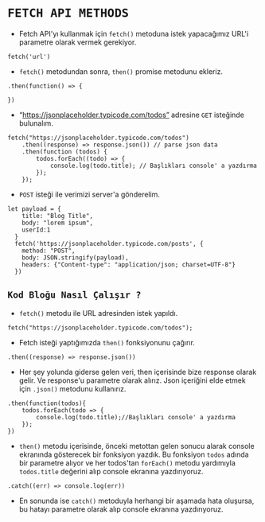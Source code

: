 # `FETCH API METHODS`

- Fetch API'yı kullanmak için `fetch()` metoduna istek yapacağımız URL'i parametre olarak vermek gerekiyor.

```
fetch('url')
```

- `fetch()` metodundan sonra, `then()` promise metodunu ekleriz.

```
.then(function() => {

})
```

- “https://jsonplaceholder.typicode.com/todos” adresine `GET` isteğinde bulunalım.

```
fetch("https://jsonplaceholder.typicode.com/todos")
	.then((response) => response.json()) // parse json data
	.then(function (todos) {
		todos.forEach((todo) => {
			console.log(todo.title); // Başlıkları console' a yazdırma
		});
	});
```

- `POST` isteği ile verimizi server'a gönderelim.

```
let payload = {
    title: "Blog Title",
    body: "lorem ipsum",
    userId:1
  }
  fetch('https://jsonplaceholder.typicode.com/posts', {
    method: "POST",
    body: JSON.stringify(payload),
    headers: {"Content-type": "application/json; charset=UTF-8"}
  })
```

## `Kod Bloğu Nasıl Çalışır ?`

- `fetch()` metodu ile URL adresinden istek yapıldı.

```
fetch("https://jsonplaceholder.typicode.com/todos");
```

- Fetch isteği yaptığımızda `then()` fonksiyonunu çağırır.

```
.then((response) => response.json())
```

- Her şey yolunda giderse gelen veri, then içerisinde bize response olarak gelir. Ve response'u parametre olarak alırız. Json içeriğini elde etmek için `.json()` metodunu kullanırız.

```
.then(function(todos){
    todos.forEach(todo => {
        console.log(todo.title);//Başlıkları console' a yazdırma
    });
})
```

- `then()` metodu içerisinde, önceki metottan gelen sonucu alarak console ekranında gösterecek bir fonksiyon yazdık. Bu fonksiyon `todos` adında bir parametre alıyor ve her todos'tan `forEach()` metodu yardımıyla `todos.title` değerini alıp console ekranına yazdırıyoruz.

```
.catch((err) => console.log(err))
```

- En sonunda ise `catch()` metoduyla herhangi bir aşamada hata oluşursa, bu hatayı parametre olarak alıp console ekranına yazdırıyoruz.
